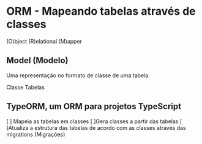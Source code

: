 # ORM - Mapeando tabelas através de classes

(O)bject
(R)elational
(M)apper

## Model (Modelo)

Uma representação no formato de classe de uma tabela.

Classe <Mapeamento> Tabelas

## TypeORM, um ORM para projetos TypeScript

[ ] Mapeia as tabelas em classes
[ ]Gera classes a partir das tabelas
[ ]Atualiza a estrutura das tabelas de acordo com as classes através das migrations (Migrações)
